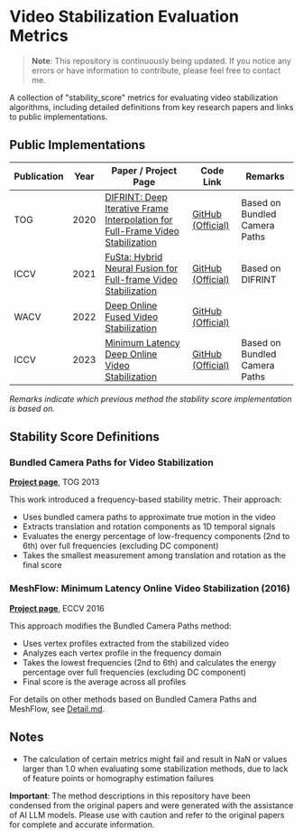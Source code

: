 # Video Stabilization Evaluation Metrics

> **Note**: This repository is continuously being updated. If you notice any errors or have information to contribute, please feel free to contact me.

A collection of "stability_score" metrics for evaluating video stabilization algorithms, including detailed definitions from key research papers and links to public implementations.

## Public Implementations

| Publication | Year | Paper / Project Page | Code Link | Remarks |
|------------|------|-------|-----------|---------|
| TOG | 2020 | [DIFRINT: Deep Iterative Frame Interpolation for Full-Frame Video Stabilization](https://arxiv.org/pdf/1909.02641) | [GitHub (Official)](https://github.com/jinsc37/DIFRINT/blob/master/metrics.py) | Based on Bundled Camera Paths |
| ICCV | 2021 | [FuSta: Hybrid Neural Fusion for Full-frame Video Stabilization](https://alex04072000.github.io/FuSta/) | [GitHub (Official)](https://github.com/alex04072000/FuSta/blob/main/metrics.py) | Based on DIFRINT |
| WACV | 2022 | [Deep Online Fused Video Stabilization](https://zhmeishi.github.io/dvs/) | [GitHub (Official)](https://github.com/googleinterns/deep-stabilization/blob/master/dvs/metrics.py) |  |
| ICCV | 2023 | [Minimum Latency Deep Online Video Stabilization](https://arxiv.org/pdf/2212.02073) | [GitHub (Official)](https://github.com/liuzhen03/NNDVS/blob/master/metrices.py) | Based on Bundled Camera Paths |

*Remarks indicate which previous method the stability score implementation is based on.*

## Stability Score Definitions

### Bundled Camera Paths for Video Stabilization
**[Project page](http://www.liushuaicheng.org/SIGGRAPH2013/index.htm)**, TOG 2013

This work introduced a frequency-based stability metric. Their approach:
- Uses bundled camera paths to approximate true motion in the video
- Extracts translation and rotation components as 1D temporal signals
- Evaluates the energy percentage of low-frequency components (2nd to 6th) over full frequencies (excluding DC component)
- Takes the smallest measurement among translation and rotation as the final score

### MeshFlow: Minimum Latency Online Video Stabilization (2016)
**[Project page](http://www.liushuaicheng.org/eccv2016/index.html)**,  ECCV 2016

This approach modifies the Bundled Camera Paths method:
- Uses vertex profiles extracted from the stabilized video
- Analyzes each vertex profile in the frequency domain
- Takes the lowest frequencies (2nd to 6th) and calculates the energy percentage over full frequencies (excluding DC component)
- Final score is the average across all profiles

For details on other methods based on Bundled Camera Paths and MeshFlow, see [Detail.md](Detail.md).

## Notes
- The calculation of certain metrics might fail and result in NaN or values larger than 1.0 when evaluating some stabilization methods, due to lack of feature points or homography estimation failures

**Important**: The method descriptions in this repository have been condensed from the original papers and were generated with the assistance of AI LLM models. Please use with caution and refer to the original papers for complete and accurate information.